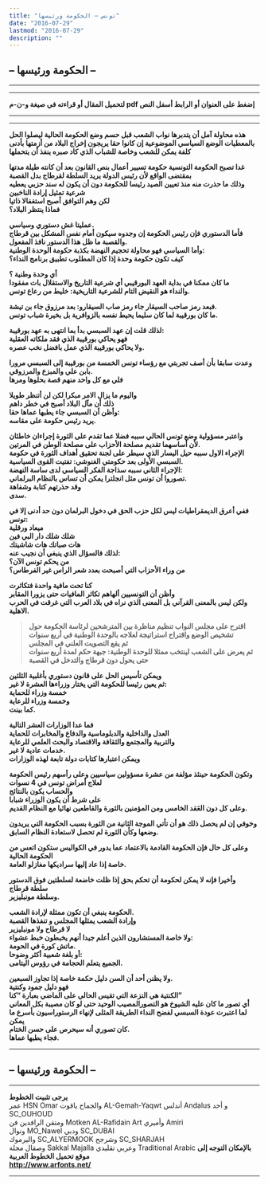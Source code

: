 ```yaml
---
title: "تونس – الحكومة ورئيسها"
date: "2016-07-29"
lastmod: "2016-07-29"
description: ""
---
```

## **– الحكومة ورئيسها –**

---

---

**لتحميل المقال أو قراءته في صيغة و-ن-م pdf إضغط على العنوان أو الرابط أسفل النص**

---



---

**هذه محاولة آمل أن يتدبرها نواب الشعب قبل حسم وضع الحكومة الحالية ليصلوا الحل بالمعطيات الوضع السياسي الموضوعية إن كانوا حقا يريجون إخراج البلاد من أزمتها بأدنى كلفة يمكن للشعب وخاصة للشباب الذي كاد صبره ينفذ أن يتحملها**

**غدا تصبح الحكومة التونسية حكومة تسيير أعمال بنص القانون بعد أن كانته طيلة مدتها بمقتضى الواقع لأن رئيس الدولة يريد السلطة لقرطاج بدل القصبة  
وذلك ما حذرت منه منذ تعيين الصيد رئيسا للحكومة دون أن يكون له سند حزبي يعطيه شرعية تمثيل إرادة الناخبين  
لكن وهم التوافق أصبح استغفالا ذاتيا  
فماذا ينتظر البلاد؟**

**عمليتا غش دستوري وسياسي.  
فأما الدستوري فإن رئيس الحكومة إن وجدوه سيكون أمام نفس المشكل بين قرطاج والقصبة ما ظل هذا الدستور نافذ المفعول.  
وأما السياسي فهو محاولة تحجيم النهضة بكذبة حكومة الوحدة الوطنية:  
كيف تكون حكومة وحدة إذا كان المطلوب تطبيق برنامج النداء؟**

**أي وحدة وطنية ؟  
ما كان ممكنا في بداية العهد البورقيبي أي شرعية التاريخ والاستقلال بات مفقودا  
والنداء هو النقيض التام للشرعية التاريخية: خليط من رعاع تونس.**

**فبعد رمز صاحب السيقار جاء رمز صاب السيقارو: بعد مرزوق جاء بن تيشة.  
ما كان بورقيبة لما كان سليما يحيط نفسه بالزوافرية بل بخيرة شباب تونس.**

**لذلك قلت إن عهد السبسي بدأ بما انتهى به عهد بورقيبة:  
فهو يحاكي بورقيبة الذي فقد ملكاته العقلية  
ولا يحاكي بورقيبة الذي عمل بافضل نخب عصره.**

**وعدت سابقا بأن أصف تجربتي مع رؤساء تونس الخمسة من بورقيبة إلى السبسي مرورا بابن علي والمبزع والمرزوقي.  
فلي مع كل واحد منهم قصة بحلوها ومرها**

**واليوم ما يزال الامر مبكرا لكن لن أتنظر طويلا  
ذلك أن مآل البلاد أصبح في خطر داهم  
وأظن أن السبسي جاء يطبها عماها حقا:  
يريد رئيس حكومة على مقاسه.**

**واعتبر مسؤولية وضع تونس الحالي سببه فضلا عما تقدم على الثورة إجراءان خاطئان  
لأن أساسهما تقديم مصلحة الأحزاب على مصلحة الوطن في المرتين.  
الإجراء الاول سببه حيل اليسار الذي سيطر على لجنة تحقيق أهداف الثورة في حكومة السبسي الأولى بعد حكومتي الغنوشي: تفتيت القوى السياسية.  
الإجراء الثاني سببه سذاجة الفكر السياسي لدى ساسة النهضة:  
تصوروا أن تونس مثل انجلترا يمكن أن تساس بالنظام البرلماني.  
وقد حذرتهم كتابة وشفاهة  
سدى.**

**ففي أعرق الديمقراطيات ليس لكل حزب الحق في دخول البرلمان دون حد أدنى إلا في تونس:  
ميعاد ورقلية  
شلك شلك دار البي فين  
هات صباتك هات شاشيتك  
لذلك فالسؤال الذي ينبغي أن نجيب عنه:  
من يحكم تونس الآن؟  
من وراء الأحزاب التي أصبحت بعدد شعر الراس غير الفرطاس؟**

**كنا تحت مافية واحدة فتكاثرت  
وأظن أن التونسيين ألهاهم تكاثر المافيات حتى يزورا المقابر  
ولكن ليس بالمعنى القرآني بل المعنى الذي نراه في بلاد العرب التي غرقت في الحرب الاهلية.**

> **اقترح على مجلس النواب تنظيم مناظرة بين المترشحين لرئاسة الحكومة حول تشخيص الوضع واقتراح استراتيجة لعلاجه بالوحدة الوطنية في أربع سنوات  
> ثم يقع التصويت العلني في المجلس  
> ثم يعرض على الشعب لينتخب ممثلا للوحدة الوطنية: جبهة حكم لمدة أربع سنوات حتى يحول دون قرطاج والتدخل في القصبة**

**ويمكن تأسيس الحل على قانون دستوري بأغلبية الثلثين  
 ثم يعين رئيسا للحكومة التي يختار وزراءها العشرة لا غير:  
 خمسة وزراء للحماية  
 وخمسة وزراء للرعاية  
كما بينت.**

**فما عدا الوزارات العشر التالية  
العدل والداخلية والدبلوماسية والدفاع والمخابرات للحماية  
والتربية والمجتمع والثقافة والاقتصاد والبحث العلمي للرعاية  
خدمات عادية لا غير.  
ويمكن اعتبارها كتابات دولة تابعة لهذه الوزارات**

**وتكون الحكومة حينئذ مؤلفة من عشرة مسؤولين سياسيين وعلى رأسهم رئيس الحكومة لعلاج أمراض تونس في 4 نسوات  
والحساب يكون بالنتائج  
على شرط أن يكون الوزراء شبابا  
وعلى كل دون العَقد الخامس ومن المؤمنين بالثورة والقاطعين نهائيا مع النظام القديم.**

**وخوفي إن لم يحصل ذلك هو أن تأتي الموجة الثانية من الثورة بسبب الحكومة التي يريدون وضعها وكأن الثورة لم تحصل لاستعادة النظام السابق.**

**وعلى كل حال فإن الحكومة القادمة بالاعتماد عما يدور في الكواليس ستكون اتعس من الحكومة الحالية  
خاصة إذا عاد إليها سراديكها مغازلو العامة.**

**وأخيرا فإنه لا يمكن لحكومة أن تحكم بحق إذا ظلت خاضعة لسلطتين فوق الدستور  
سلطة قرطاج  
وسلطة مونبليزير.**

**الحكومة ينبغي أن تكون ممثلة لإرادة الشعب.  
وإرادة الشعب يمثلها المجلس و تنفذها القصبة  
لا قرطاح ولا مونبليزير  
ولا خاصة المستشارون الذين أعلم جيدا أنهم يخبطون خبط عشواء:  
ماتش كورة في الحومة.  
أو بلغة شعبية أكثر وضوحا:  
الجميع يتعلم الحجامة في رؤوس اليتامى.**

**ولا يظنن أحد أن السن دليل حكمة خاصة إذا تجاوز السبعين.  
فهو دليل جمود وكنتية  
الكنتية هي النزعة التي تقيس الحالي على الماضي بعبارة “كنا”  
أي تصور ما كان عليه الشيوخ هو التصورالمصيب الوحيد حتى لو كان مصيبة بكل المعاني  
لما اعتبرت عودة السبسي لفضح النداء الطريقة المثلى لإنهاء الرستوراسيون بأسرع ما يمكن  
كان تصوري أنه سيحرص على حسن الختام.  
فجاء يطبها عماها.**

---

## **– الحكومة ورئيسها –**

---

**يرجى تثبيت الخطوط**   
 عمر HSN Omar  والجماح ياقوت AL-Gemah-Yaqwt  أندلس Andalus  و أحد SC\_OUHOUD  
 ومتقن الرافدين فن Motken AL-Rafidain Art  وأميري Amiri   
 ونوال MO\_Nawel  ودبي SC\_DUBAI   
 واليرموك SC\_ALYERMOOK  وشرجح SC\_SHARJAH   
 وصقال مجلة Sakkal Majalla وعربي تقليدي Traditional Arabic  **بالإمكان التوجه إلى موقع تحميل الخطوط العربية  
 http://www.arfonts.net/**

---

###